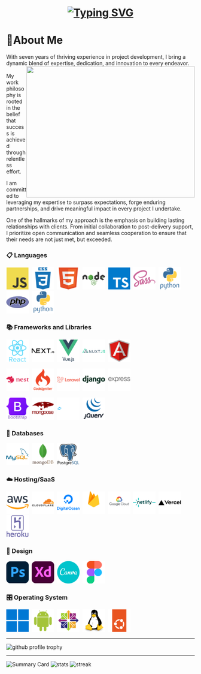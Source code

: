 <h1 align="center">
    <a href="#">
      <img src="https://readme-typing-svg.herokuapp.com?font=Reddit+Sans&size=40&pause=1000&color=36F78E&center=true&vCenter=true&random=false&width=600&height=60&lines=Hello%2C+How+are+you%3F+%F0%9F%91%8B;I+am+Fullstack+Web+Developer.;Glad+to+see+you!" alt="Typing SVG" />
    </a>
</h1>

# 💫About Me

With seven years of thriving experience in project development, I bring a dynamic blend of expertise, dedication, and innovation to every endeavor. 
</br>
<img align="right" height="350px" width="450px" src="https://raw.githubusercontent.com/abhisheknaiidu/abhisheknaiidu/master/code.gif"/>
</br>
My work philosophy is rooted in the belief that success is achieved through relentless effort.

I am committed to leveraging my expertise to surpass expectations, forge enduring partnerships, and drive meaningful impact in every project I undertake.

One of the hallmarks of my approach is the emphasis on building lasting relationships with clients. From initial collaboration to post-delivery support, I prioritize open communication and seamless cooperation to ensure that their needs are not just met, but exceeded. 

### **📋 Languages**

  <img src="https://github.com/devicons/devicon/blob/master/icons/javascript/javascript-original.svg" title="JavaScript" alt="JavaScript" width="60" height="60"/>&nbsp;
  <img src="https://github.com/devicons/devicon/blob/master/icons/css3/css3-plain-wordmark.svg"  title="CSS3" alt="CSS" width="60" height="60"/>&nbsp;
  <img src="https://github.com/devicons/devicon/blob/master/icons/html5/html5-original.svg" title="HTML5" alt="HTML" width="60" height="60"/>&nbsp;
  <img src="https://github.com/devicons/devicon/blob/master/icons/nodejs/nodejs-original-wordmark.svg" title="NodeJS" alt="NodeJS" width="60" height="60"/>&nbsp;
  <img src="https://github.com/devicons/devicon/blob/master/icons/typescript/typescript-original.svg" title="NodeJS" alt="NodeJS" width="60" height="60"/>&nbsp;
  <img src="https://github.com/devicons/devicon/blob/master/icons/sass/sass-original.svg" title="NodeJS" alt="NodeJS" width="60" height="60"/>&nbsp;
  <img src="https://github.com/devicons/devicon/blob/master/icons/python/python-original-wordmark.svg" title="NodeJS" alt="NodeJS" width="60" height="60"/>&nbsp;
  <img src="https://github.com/devicons/devicon/blob/master/icons/php/php-original.svg" title="NodeJS" alt="NodeJS" width="60" height="60"/>&nbsp;
  <img src="https://github.com/devicons/devicon/blob/master/icons/python/python-original-wordmark.svg" title="NodeJS" alt="NodeJS" width="60" height="60"/>&nbsp;

### **📚 Frameworks and Libraries**

  <img src="https://github.com/devicons/devicon/blob/master/icons/react/react-original-wordmark.svg" title="React" alt="React" width="60" height="60"/>&nbsp;
  <img src="https://github.com/devicons/devicon/blob/master/icons/nextjs/nextjs-original-wordmark.svg" title="React" alt="React" width="60" height="60"/>&nbsp;
  <img src="https://github.com/devicons/devicon/blob/master/icons/vuejs/vuejs-original-wordmark.svg" title="VueJS" alt="=VueJS" width="60" height="60"/>&nbsp;
  <img src="https://github.com/devicons/devicon/blob/master/icons/nuxtjs/nuxtjs-original-wordmark.svg" title="React" alt="React" width="60" height="60"/>&nbsp;
  <img src="https://github.com/devicons/devicon/blob/master/icons/angularjs/angularjs-original.svg" title="Angular" alt="Angular" width="60" height="60"/>&nbsp;

  <img src="https://github.com/devicons/devicon/blob/master/icons/nestjs/nestjs-original-wordmark.svg" title="React" alt="React" width="60" height="60"/>&nbsp;
  <img src="https://github.com/devicons/devicon/blob/master/icons/codeigniter/codeigniter-plain-wordmark.svg" title="Angular" alt="Angular" width="60" height="60"/>&nbsp;
  <img src="https://github.com/devicons/devicon/blob/master/icons/laravel/laravel-original-wordmark.svg" title="Angular" alt="Angular" width="60" height="60"/>&nbsp;
  <img src="https://github.com/devicons/devicon/blob/master/icons/django/django-plain-wordmark.svg" title="Angular" alt="Angular" width="60" height="60"/>&nbsp;
  <img src="https://github.com/devicons/devicon/blob/master/icons/express/express-original-wordmark.svg" title="Angular" alt="Angular" width="60" height="60"/>&nbsp;

  <img src="https://github.com/devicons/devicon/blob/master/icons/bootstrap/bootstrap-original-wordmark.svg" title="Angular" alt="Angular" width="60" height="60"/>&nbsp;
  <img src="https://github.com/devicons/devicon/blob/master/icons/mongoose/mongoose-original-wordmark.svg" title="Angular" alt="Angular" width="60" height="60"/>&nbsp;
  <img src="https://github.com/devicons/devicon/blob/master/icons/tailwindcss/tailwindcss-original-wordmark.svg" title="Angular" alt="Angular" width="60" height="60"/>&nbsp;
  <img src="https://github.com/devicons/devicon/blob/master/icons/jquery/jquery-original-wordmark.svg" title="Angular" alt="Angular" width="60" height="60"/>&nbsp;

### **💾 Databases**

<img src="https://github.com/devicons/devicon/blob/master/icons/mysql/mysql-original-wordmark.svg" title="Angular" alt="Angular" width="60" height="60"/>&nbsp;
<img src="https://github.com/devicons/devicon/blob/master/icons/mongodb/mongodb-original-wordmark.svg" title="Angular" alt="Angular" width="60" height="60"/>&nbsp;
<img src="https://github.com/devicons/devicon/blob/master/icons/postgresql/postgresql-original-wordmark.svg" title="Angular" alt="Angular" width="60" height="60"/>&nbsp;

### **☁️ Hosting/SaaS**

<img src="https://github.com/devicons/devicon/blob/master/icons/amazonwebservices/amazonwebservices-original-wordmark.svg" title="Angular" alt="Angular" width="60" height="60"/>&nbsp;
<img src="https://github.com/devicons/devicon/blob/master/icons/cloudflare/cloudflare-original-wordmark.svg" title="Angular" alt="Angular" width="60" height="60"/>&nbsp;
<img src="https://github.com/devicons/devicon/blob/master/icons/digitalocean/digitalocean-original-wordmark.svg" title="Angular" alt="Angular" width="60" height="60"/>&nbsp;
<img src="https://github.com/devicons/devicon/blob/master/icons/firebase/firebase-original-wordmark.svg" title="Angular" alt="Angular" width="60" height="60"/>&nbsp;
<img src="https://github.com/devicons/devicon/blob/master/icons/googlecloud/googlecloud-original-wordmark.svg" title="Angular" alt="Angular" width="60" height="60"/>&nbsp;
<img src="https://github.com/devicons/devicon/blob/master/icons/netlify/netlify-original-wordmark.svg" title="Angular" alt="Angular" width="60" height="60"/>&nbsp;
<img src="https://github.com/devicons/devicon/blob/master/icons/vercel/vercel-original-wordmark.svg" title="Angular" alt="Angular" width="60" height="60"/>&nbsp;
<img src="https://github.com/devicons/devicon/blob/master/icons/heroku/heroku-original-wordmark.svg" title="Angular" alt="Angular" width="60" height="60"/>&nbsp;

### **🎨 Design**

<img src="https://github.com/devicons/devicon/blob/master/icons/photoshop/photoshop-original.svg" title="Angular" alt="Angular" width="60" height="60"/>&nbsp;
<img src="https://github.com/devicons/devicon/blob/master/icons/xd/xd-original.svg" title="Angular" alt="Angular" width="60" height="60"/>&nbsp;
<img src="https://github.com/devicons/devicon/blob/master/icons/canva/canva-original.svg" title="Angular" alt="Angular" width="60" height="60"/>&nbsp;
<img src="https://github.com/devicons/devicon/blob/master/icons/figma/figma-original.svg" title="Angular" alt="Angular" width="60" height="60"/>&nbsp;

### **🎛️ Operating System**

<img src="https://github.com/devicons/devicon/blob/master/icons/windows11/windows11-original.svg" title="Angular" alt="Angular" width="60" height="60"/>&nbsp;
<img src="https://github.com/devicons/devicon/blob/master/icons/android/android-original.svg" title="Angular" alt="Angular" width="60" height="60"/>&nbsp;
<img src="https://github.com/devicons/devicon/blob/master/icons/centos/centos-original.svg" title="Angular" alt="Angular" width="60" height="60"/>&nbsp;
<img src="https://github.com/devicons/devicon/blob/master/icons/linux/linux-original.svg" title="Angular" alt="Angular" width="60" height="60"/>&nbsp;
<img src="https://github.com/devicons/devicon/blob/master/icons/ubuntu/ubuntu-original.svg" title="Angular" alt="Angular" width="60" height="60"/>&nbsp;

<hr/>

![github profile trophy](https://github-profile-trophy.vercel.app/?username=moonlight1004&no-frame=true&margin-h=15&margin-w=15&theme=discord)

<hr/>

![Summary Card](https://github-profile-summary-cards.vercel.app/api/cards/profile-details?username=moonlight1004&theme=vue)
![stats](https://github-readme-stats.vercel.app/api?username=moonlight1004&show_icons=true&theme=vue)
![streak](https://github-readme-streak-stats.herokuapp.com/?user=moonlight1004&theme=vue)
<!---
Moonlight1004/Moonlight1004 is a ✨ special ✨ repository because its `README.md` (this file) appears on your GitHub profile.
You can click the Preview link to take a look at your changes.
--->
